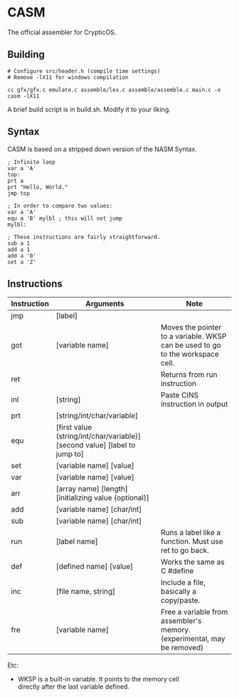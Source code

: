 
# CASM
The official assembler for CrypticOS.  

## Building
```
# Configure src/header.h (compile time settings)
# Remove -lX11 for windows compilation

cc gfx/gfx.c emulate.c assemble/lex.c assemble/assemble.c main.c -o casm -lX11
```

A brief build script is in build.sh. Modify it to your liking.

## Syntax
CASM is based on a stripped down version of the NASM Syntax.  
```
; Infinite loop
var a 'A'
top:
prt a
prt "Hello, World."
jmp top

; In order to compare two values:
var a 'A'
equ a 'B' mylbl ; this will not jump
mylbl:

; These instructions are fairly straightforward.
sub a 1
add a 1
add a '0'
set a 'Z'
```

## Instructions
| Instruction | Arguments | Note |
|--|--|--|
| jmp | [label] |
| got | [variable name] | Moves the pointer to a variable. WKSP can be used to go to the workspace cell. |
| ret | | Returns from run instruction |
| inl | [string] | Paste CINS instruction in output |
| prt | [string/int/char/variable] |
| equ | [first value (string/int/char/variable)] [second value] [label to jump to] |
| set | [variable name] [value] |
| var | [variable name] [value] |
| arr | [array name] [length] [initializing value (optional)] |
| add | [variable name] [char/int] |
| sub | [variable name] [char/int] |
| run | [label name] | Runs a label like a function. Must use ret to go back. |
| def | [defined name] [value] | Works the same as C #define |
| inc | [file name, string] | Include a file, basically a copy/paste. |
| fre | [variable name] | Free a variable from assembler's memory. (experimental, may be removed) |

Etc:
- WKSP is a built-in variable. It points to the memory cell  
directly after the last variable defined.
